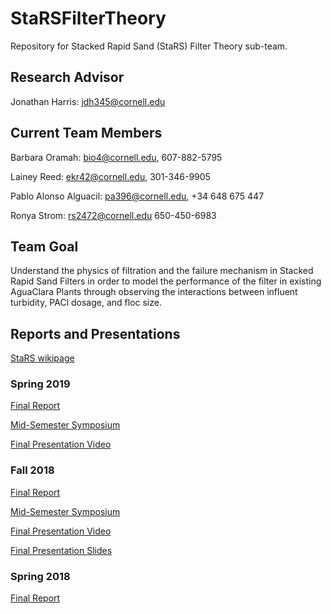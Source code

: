 # StaRSFilterTheory
Repository for Stacked Rapid Sand (StaRS) Filter Theory sub-team.

## Research Advisor

Jonathan Harris: jdh345@cornell.edu

## Current Team Members
Barbara Oramah:  bio4@cornell.edu, 607-882-5795

Lainey Reed: ekr42@cornell.edu,   301-346-9905

Pablo Alonso Alguacil: pa396@cornell.edu, +34 648 675 447

Ronya Strom: rs2472@cornell.edu 650-450-6983

## Team Goal
Understand the physics of filtration and the failure mechanism in Stacked Rapid Sand Filters in order to model the performance of the filter in existing AguaClara Plants through observing the interactions between influent turbidity, PACl dosage, and floc size.

## Reports and Presentations

[StaRS wikipage](https://confluence.cornell.edu/display/AGUACLARA/StaRS+Filter+Theory)

### Spring 2019
[Final Report](https://github.com/AguaClara/stars_filter_theory/blob/master/Spring%202019/Spring%202019%20Report.md)

[Mid-Semester Symposium](https://docs.google.com/presentation/d/1GsMT6zNvLGUUkohSpsIGeXDoxiKgEeIgDODqL2Xamao/edit#slide=id.g4d2b50cdaf_0_82)

[Final Presentation Video](https://www.youtube.com/watch?v=VX3aHjYuaQw&list=PLhsGtpY8ipdZL4lExJA8KC0zCkaxwfs8R&index=16&t=0s)

### Fall 2018
[Final Report](https://github.com/AguaClara/stars_filter_theory/blob/master/Fall%202018/Fall%202018%20Report.md)

[Mid-Semester Symposium](https://docs.google.com/presentation/d/1-hIKGZQ7Z8VapLY0gd4JW2Dt9eHgsxfmrpmCp1HLid4/edit#slide=id.g346a079b2f_0_0)

[Final Presentation Video](https://www.youtube.com/watch?v=zpjpnF5EVf4&index=26&t=0s&list=PLhsGtpY8ipdZTn2HPI6C2uH44ADmc0Ra6)

[Final Presentation Slides](https://docs.google.com/presentation/d/1RA1j8bx2q4Zaum2ENHA)

### Spring 2018
[Final Report](https://github.com/AguaClara/stars_filter_theory/blob/master/Spring%202018/Spring-2018-report.md)
